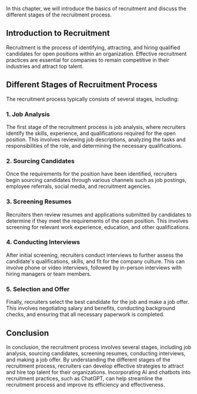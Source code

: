 
In this chapter, we will introduce the basics of recruitment and discuss the different stages of the recruitment process.

Introduction to Recruitment
---------------------------

Recruitment is the process of identifying, attracting, and hiring qualified candidates for open positions within an organization. Effective recruitment practices are essential for companies to remain competitive in their industries and attract top talent.

Different Stages of Recruitment Process
---------------------------------------

The recruitment process typically consists of several stages, including:

### 1. Job Analysis

The first stage of the recruitment process is job analysis, where recruiters identify the skills, experience, and qualifications required for the open position. This involves reviewing job descriptions, analyzing the tasks and responsibilities of the role, and determining the necessary qualifications.

### 2. Sourcing Candidates

Once the requirements for the position have been identified, recruiters begin sourcing candidates through various channels such as job postings, employee referrals, social media, and recruitment agencies.

### 3. Screening Resumes

Recruiters then review resumes and applications submitted by candidates to determine if they meet the requirements of the open position. This involves screening for relevant work experience, education, and other qualifications.

### 4. Conducting Interviews

After initial screening, recruiters conduct interviews to further assess the candidate's qualifications, skills, and fit for the company culture. This can involve phone or video interviews, followed by in-person interviews with hiring managers or team members.

### 5. Selection and Offer

Finally, recruiters select the best candidate for the job and make a job offer. This involves negotiating salary and benefits, conducting background checks, and ensuring that all necessary paperwork is completed.

Conclusion
----------

In conclusion, the recruitment process involves several stages, including job analysis, sourcing candidates, screening resumes, conducting interviews, and making a job offer. By understanding the different stages of the recruitment process, recruiters can develop effective strategies to attract and hire top talent for their organizations. Incorporating AI and chatbots into recruitment practices, such as ChatGPT, can help streamline the recruitment process and improve its efficiency and effectiveness.
